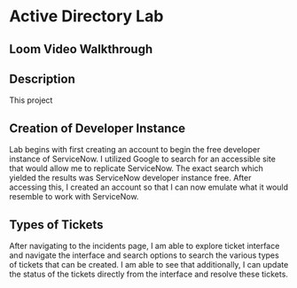 <h1>Active Directory Lab </h1>
<h2>Loom Video Walkthrough </h2>



<h2>Description</h2>
This project 
<br />


<h2>Creation of Developer Instance </h2>
Lab begins with first creating an account to begin the free developer instance of ServiceNow. I utilized Google to search for an accessible site that would allow me to replicate ServiceNow. The exact search which yielded the results was ServiceNow developer instance free. After accessing this, I created an account so that I can now emulate what it would resemble to work with ServiceNow. 

<h2>Types of Tickets </h2>
After navigating to the incidents page, I am able to explore ticket interface and navigate the interface and search options to search the various types of tickets that can be created. I am able to see that additionally, I can update the status of the tickets directly from the interface and resolve these tickets. 


